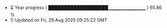 - ⏳ Year progress { ███████████████████▁▁▁▁▁▁▁▁▁▁▁ } 65.86 %
- ⏰ Updated on Fri, 29 Aug 2025 09:25:22 GMT

